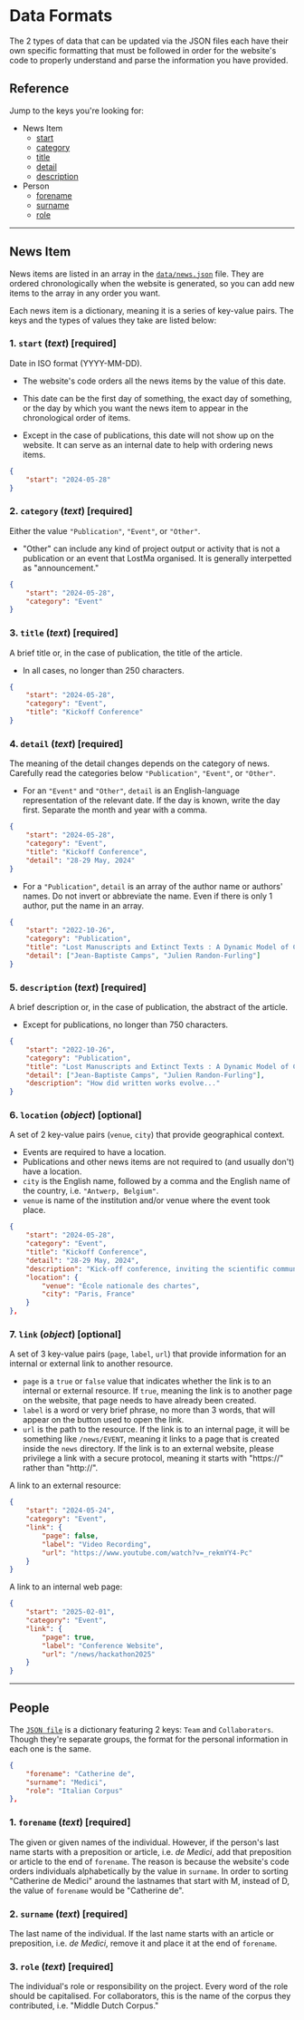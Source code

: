# Data Formats

The 2 types of data that can be updated via the JSON files each have their own specific formatting that must be followed in order for the website's code to properly understand and parse the information you have provided.

## Reference

Jump to the keys you're looking for:

- News Item
    - [start](#1-start-text-required)
    - [category](#2-category-text-required)
    - [title](#3-title-text-required)
    - [detail](#4-detail-text-required)
    - [description](#5-description-text-required)
- Person
    - [forename](#1-forename-text-required)
    - [surname](#2-surname-text-required)
    - [role](#3-role-text-required)
---

## News Item

News items are listed in an array in the [`data/news.json`](../data/news.json) file. They are ordered chronologically when the website is generated, so you can add new items to the array in any order you want.

Each news item is a dictionary, meaning it is a series of key-value pairs. The keys and the types of values they take are listed below:

### 1. `start` (_text_) [required]

Date in ISO format (YYYY-MM-DD).

- The website's code orders all the news items by the value of this date.

- This date can be the first day of something, the exact day of something, or the day by which you want the news item to appear in the chronological order of items.

- Except in the case of publications, this date will not show up on the website. It can serve as an internal date to help with ordering news items.

```json
{
    "start": "2024-05-28"
}
```

### 2. `category` (_text_) [required]

Either the value `"Publication"`, `"Event"`, or `"Other"`.

- "Other" can include any kind of project output or activity that is not a publication or an event that LostMa organised. It is generally interpetted as "announcement."

```json
{
    "start": "2024-05-28",
    "category": "Event"
}
```

### 3. `title` (_text_) [required]

A brief title or, in the case of publication, the title of the article.

- In all cases, no longer than 250 characters.

```json
{
    "start": "2024-05-28",
    "category": "Event",
    "title": "Kickoff Conference"
}
```
    
### 4. `detail` (_text_) [required]

The meaning of the detail changes depends on the category of news. Carefully read the categories below `"Publication"`, `"Event"`, or `"Other"`.

- For an `"Event"` and `"Other"`, `detail` is an English-language representation of the relevant date. If the day is known, write the day first. Separate the month and year with a comma.

```json
{
    "start": "2024-05-28",
    "category": "Event",
    "title": "Kickoff Conference",
    "detail": "28-29 May, 2024"
}
```

- For a `"Publication"`, `detail` is an array of the author name or authors' names. Do not invert or abbreviate the name. Even if there is only 1 author, put the name in an array.

```json
{
    "start": "2022-10-26",
    "category": "Publication",
    "title": "Lost Manuscripts and Extinct Texts : A Dynamic Model of Cultural Transmission", 
    "detail": ["Jean-Baptiste Camps", "Julien Randon-Furling"]
}
```
    
### 5. `description` (_text_) [required] 

A brief description or, in the case of publication, the abstract of the article.

- Except for publications, no longer than 750 characters.

```json
{
    "start": "2022-10-26", 
    "category": "Publication",
    "title": "Lost Manuscripts and Extinct Texts : A Dynamic Model of Cultural Transmission", 
    "detail": ["Jean-Baptiste Camps", "Julien Randon-Furling"],
    "description": "How did written works evolve..."
}
```

### 6. `location` (_object_) [optional]

A set of 2 key-value pairs (`venue`, `city`) that provide geographical context.

- Events are required to have a location.
- Publications and other news items are not required to (and usually don't) have a location.
- `city` is the English name, followed by a comma and the English name of the country, i.e. `"Antwerp, Belgium"`.
- `venue` is name of the institution and/or venue where the event took place.

```json
{
    "start": "2024-05-28",
    "category": "Event",
    "title": "Kickoff Conference",
    "detail": "28-29 May, 2024",
    "description": "Kick-off conference, inviting the scientific community to interrogate the key questions of the project.",
    "location": {
        "venue": "École nationale des chartes",
        "city": "Paris, France"
    }
},
```

### 7. `link` (_object_) [optional]

A set of 3 key-value pairs (`page`, `label`, `url`) that provide information for an internal or external link to another resource.

- `page` is a `true` or `false` value that indicates whether the link is to an internal or external resource. If `true`, meaning the link is to another page on the website, that page needs to have already been created.
- `label` is a word or very brief phrase, no more than 3 words, that will appear on the button used to open the link.
- `url` is the path to the resource. If the link is to an internal page, it will be something like `/news/EVENT`, meaning it links to a page that is created inside the `news` directory. If the link is to an external website, please privilege a link with a secure protocol, meaning it starts with "https://" rather than "http://".

A link to an external resource:

```json
{
    "start": "2024-05-24",
    "category": "Event",
    "link": {
        "page": false,
        "label": "Video Recording",
        "url": "https://www.youtube.com/watch?v=_rekmYY4-Pc"
    }
}
```

A link to an internal web page:

```json
{
    "start": "2025-02-01",
    "category": "Event",
    "link": {
        "page": true,
        "label": "Conference Website",
        "url": "/news/hackathon2025"
    }
}
```

---

## People

The [`JSON file`](../data/people.json) is a dictionary featuring 2 keys: `Team` and `Collaborators`. Though they're separate groups, the format for the personal information in each one is the same.

```json
{
    "forename": "Catherine de",
    "surname": "Medici",
    "role": "Italian Corpus"
}, 
```

### 1. `forename` (_text_) [required]

The given or given names of the individual. However, if the person's last name starts with a preposition or article, i.e. _de Medici_, add that preposition or article to the end of `forename`. The reason is because the website's code orders individuals alphabetically by the value in `surname`. In order to sorting "Catherine de Medici" around the lastnames that start with M, instead of D, the value of `forename` would be "Catherine de".

### 2. `surname` (_text_) [required]

The last name of the individual. If the last name starts with an article or preposition, i.e. _de Medici_, remove it and place it at the end of `forename`.

### 3. `role` (_text_) [required]

The individual's role or responsibility on the project. Every word of the role should be capitalised. For collaborators, this is the name of the corpus they contributed, i.e. "Middle Dutch Corpus."
